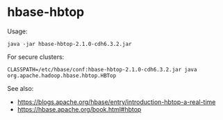# hbase-hbtop

Usage:
```
java -jar hbase-hbtop-2.1.0-cdh6.3.2.jar
```

For secure clusters:
```
CLASSPATH=/etc/hbase/conf:hbase-hbtop-2.1.0-cdh6.3.2.jar java org.apache.hadoop.hbase.hbtop.HBTop
```

See also:
- https://blogs.apache.org/hbase/entry/introduction-hbtop-a-real-time
- https://hbase.apache.org/book.html#hbtop
